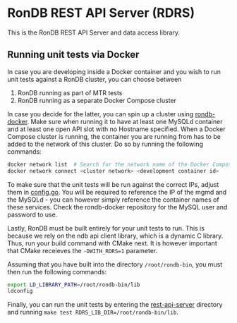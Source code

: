 # **R**on**D**B **R**EST API **S**erver (RDRS)

 This is the RonDB REST API Server and data access library. 

## Running unit tests via Docker

In case you are developing inside a Docker container and you wish to run unit tests against a RonDB cluster, you can choose between

1. RonDB running as part of MTR tests
2. RonDB running as a separate Docker Compose cluster

In case you decide for the latter, you can spin up a cluster using [rondb-docker](https://github.com/logicalclocks/rondb-docker). Make sure when running it to have at least one MySQLd container and at least one open API slot with no Hostname specified. When a Docker Compose cluster is running, the container you are running from has to be added to the network of this cluster. Do so by running the following commands:

```bash
docker network list  # Search for the network name of the Docker Compose cluster
docker network connect <cluster network> <development container id>
```

To make sure that the unit tests will be run against the correct IPs, adjust them in [config.go](/storage/ndb/rest-server/rest-api-server/internal/config/config.go). You will be required to reference the IP of the mgmd and the MySQLd - you can however simply reference the container names of these services. Check the rondb-docker repository for the MySQL user and password to use.

Lastly, RonDB must be built entirely for your unit tests to run. This is because we rely on the ndb api client library, which is a dynamic C library. Thus, run your build command with CMake next. It is however important that CMake receieves the `-DWITH_RDRS=1` parameter.

Assuming that you have built into the directory `/root/rondb-bin`, you must then run the following commands:

```bash
export LD_LIBRARY_PATH=/root/rondb-bin/lib
ldconfig
```

Finally, you can run the unit tests by entering the [rest-api-server](/storage/ndb/rest-server/rest-api-server) directory and running `make test RDRS_LIB_DIR=/root/rondb-bin/lib`.
